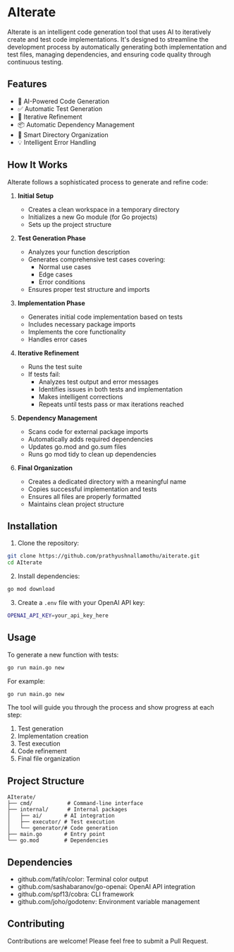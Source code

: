 # AIterate

AIterate is an intelligent code generation tool that uses AI to iteratively create and test code implementations. It's designed to streamline the development process by automatically generating both implementation and test files, managing dependencies, and ensuring code quality through continuous testing.

## Features

- 🤖 AI-Powered Code Generation
- ✅ Automatic Test Generation
- 🔄 Iterative Refinement
- 📦 Automatic Dependency Management
- 🎯 Smart Directory Organization
- 💡 Intelligent Error Handling

## How It Works

AIterate follows a sophisticated process to generate and refine code:

1. **Initial Setup**
   - Creates a clean workspace in a temporary directory
   - Initializes a new Go module (for Go projects)
   - Sets up the project structure

2. **Test Generation Phase**
   - Analyzes your function description
   - Generates comprehensive test cases covering:
     - Normal use cases
     - Edge cases
     - Error conditions
   - Ensures proper test structure and imports

3. **Implementation Phase**
   - Generates initial code implementation based on tests
   - Includes necessary package imports
   - Implements the core functionality
   - Handles error cases

4. **Iterative Refinement**
   - Runs the test suite
   - If tests fail:
     - Analyzes test output and error messages
     - Identifies issues in both tests and implementation
     - Makes intelligent corrections
     - Repeats until tests pass or max iterations reached

5. **Dependency Management**
   - Scans code for external package imports
   - Automatically adds required dependencies
   - Updates go.mod and go.sum files
   - Runs go mod tidy to clean up dependencies

6. **Final Organization**
   - Creates a dedicated directory with a meaningful name
   - Copies successful implementation and tests
   - Ensures all files are properly formatted
   - Maintains clean project structure

## Installation

1. Clone the repository:
```bash
git clone https://github.com/prathyushnallamothu/aiterate.git
cd AIterate
```

2. Install dependencies:
```bash
go mod download
```

3. Create a `.env` file with your OpenAI API key:
```bash
OPENAI_API_KEY=your_api_key_here
```

## Usage

To generate a new function with tests:

```bash
go run main.go new
```

For example:
```bash
go run main.go new
```

The tool will guide you through the process and show progress at each step:
1. Test generation
2. Implementation creation
3. Test execution
4. Code refinement
5. Final file organization

## Project Structure

```
AIterate/
├── cmd/           # Command-line interface
├── internal/      # Internal packages
│   ├── ai/       # AI integration
│   ├── executor/ # Test execution
│   └── generator/# Code generation
├── main.go       # Entry point
└── go.mod        # Dependencies
```

## Dependencies

- github.com/fatih/color: Terminal color output
- github.com/sashabaranov/go-openai: OpenAI API integration
- github.com/spf13/cobra: CLI framework
- github.com/joho/godotenv: Environment variable management

## Contributing

Contributions are welcome! Please feel free to submit a Pull Request.
